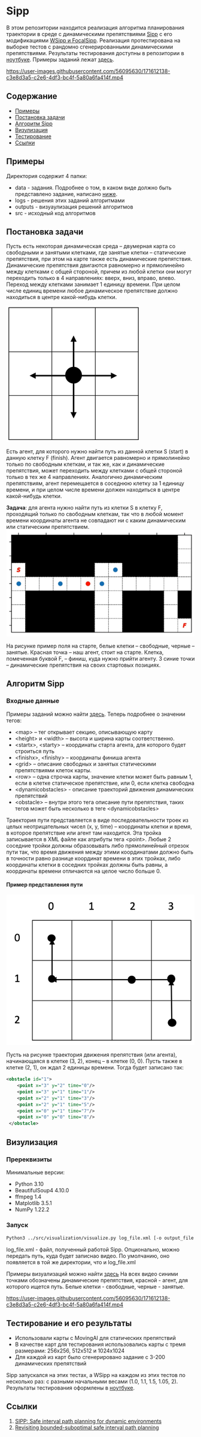 # Sipp

В этом репозитории находится реализация алгоритма планирования траектории в среде с динамическими препятствиями [Sipp](http://www.cs.cmu.edu/~maxim/files/sipp_icra11.pdf) с его модификациями [WSipp и FocalSipp](https://ojs.aaai.org/index.php/ICAPS/article/download/6674/6528). Реализация протестирована на выборке тестов с рандомно сгенерированными динамическими препятствиями. Результаты тестирования доступны в репозитории в [ноутбуке](src/sipp.ipynb).
Примеры заданий лежат [здесь](outputs/).

https://user-images.githubusercontent.com/56095630/171612138-c3e8d3a5-c2e6-4df3-bc4f-5a80a6fa414f.mp4

## Содержание

* [Примеры](#примеры)
* [Постановка задачи](#постановка-задачи)
* [Алгоритм Sipp](#алгоритм-sipp)
* [Визулизация](#визулизация)
* [Тестирование](#тестирование)
* [Ссылки](#ссылки)

## Примеры
Директория содержит 4 папки:
- data - задания. Подробнее о том, в каком виде должно быть представлено задание, написано [ниже](#входные-данные).
- logs - решения этих заданий алгоритмами
- outputs - визуаулизация решений алгоритмов
- src - исходный код алгоритмов

## Постановка задачи
Пусть есть некоторая динамическая среда – двумерная карта со свободными и занятыми клетками, где занятые клетки – статические препятствия, при этом на карте также есть динамические препятствия. Динамические препятствия двигаются равномерно и прямолинейно между клетками с общей стороной, причем из любой клетки они могут переходить только в 4 направлениях: вверх, вниз, вправо, влево. Переход между клетками занимает 1 единицу времени. При целом числе единиц времени любое динамическое препятствие должно находиться в центре какой-нибудь клетки.

![directions](/images/directions.png)

Есть агент, для которого нужно найти путь из данной клетки S (start) в данную клетку F (finish). Агент двигается равномерно и прямолинейно только по свободным клеткам, и так же, как и динамические препятствия, может переходить между клетками с общей стороной только в тех же 4 направлениях. Аналогично динамическим препятствиям, агент перемещается в соседнюю клетку за 1 единицу времени, и при целом числе времени должен находиться в центре какой-нибудь клетки.

**Задача**: для агента нужно найти путь из клетки S в клетку F, проходящий только по свободным клеткам, так что в любой момент времени координаты агента не совпадают ни с каким динамическим или статическим препятствием.
![grid](/images/grid.png)

На рисунке пример поля на старте, белые клетки – свободные, черные – занятые. Красная точка – наш агент, стоит на старте. Клетка, помеченная буквой F, – финиш, куда нужно прийти агенту. 3 синие точки – динамические препятствия на своих стартовых позициях.

## Алгоритм Sipp

### Входные данные
Примеры заданий можно найти [здесь](/data). Теперь подробнее о значении тегов:
- \<map\> – тег открывает секцию, описывающую карту
- \<height\> и \<width\>  – высота и ширина карты соответственно.
- \<startx\>, \<starty\> – координаты старта агента, для которого будет строиться путь
- \<finishx\>, \<finishy\> – координаты финиша агента
- \<grid\> – описание свободных и занятых статическими препятствиями клеток карты.
- \<row\>  – одна строчка карты, значение клетки может быть равным 1, если в клетке статическое препятствие, или 0, если клетка свободна
- \<dynamicobstacles\> - описание траекторий движения динамических препятствий
- \<obstacle\> – внутри этого тега описание пути препятствия, таких тегов может быть несколько в теге \<dynamicobstacles\>

Траектория пути представляется в виде последовательности троек из целых неотрицательных чисел (x, y, time) – координаты клетки и время, в которое препятствие или агент там находится. Эта тройка записывается в XML файле как атрибуты тега \<point\>. Любые 2 соседние тройки должны образовывать либо прямолинейный отрезок пути так, что время движения между этими координатами должно быть в точности равно разнице координат времени в этих тройках, либо координаты клетки в соседних тройках должны быть равны, а координаты времени отличаются на целое число больше 0.

#### Пример представления пути
![path](/images/path.png)

Пусть на рисунке траектория движения препятствия (или агента), начинающаяся в клетке (3, 2), конец – в клетке (0, 0). Пусть также в клетке (2, 1), он ждал 2 единицы времени. Тогда будет записано так:
```xml
<obstacle id="1">
    <point x="3" y="2" time="0"/>
    <point x="3" y="1" time="1"/>
    <point x="2" y="1" time="3"/>
    <point x="2" y="1" time="5"/>
    <point x="0" y="1" time="7"/>
    <point x="0" y="0" time="8"/>
 </obstacle>
```

## Визулизация
### Пререквизиты
Минимальные версии:
* Python 3.10
* BeautifulSoup4 4.10.0
* ffmpeg 1.4
* Matplotlib 3.5.1
* NumPy 1.22.2

### Запуск
```bash
Python3 ../src/visualization/visualize.py log_file.xml [-o output_file.mp4]
```
log_file.xml - файл, полученный работой Sipp. Опционально, можно передать путь, куда будет записнао видео. По умолчанию, оно появляется в той же директории, что и log_file.xml

Примеры визуализаций можно найти [здесь](/outputs)
На всех видео синими точками обозначены динамические препятствия, красной - агент, для которого ищется путь. Белые клетки - свободные, черные - занятые.

https://user-images.githubusercontent.com/56095630/171612138-c3e8d3a5-c2e6-4df3-bc4f-5a80a6fa414f.mp4

## Тестирование и его результаты
* Использовали карты с MovingAI для статических препятствий 
* В качестве карт для тестирования использовались карты с тремя размерами: 256x256, 512x512 и 1024x1024 
* Для каждой из карт было сгенерировано задание с 3-200 динамических препятствий

Sipp запускался на этих тестах, а WSipp на каждом из этих тестов по несколько раз: с разными начальными весами (1.0, 1.1, 1.5, 1.05, 2).
Результаты тестирования оформлены в [ноутбуке](src/sipp.ipynb).

## Ссылки
1. [SIPP: Safe interval path planning for dynamic environments](http://www.cs.cmu.edu/~maxim/files/sipp_icra11.pdf)
2. [Revisiting bounded-suboptimal safe interval path planning](https://ojs.aaai.org/index.php/ICAPS/article/download/6674/6528)
